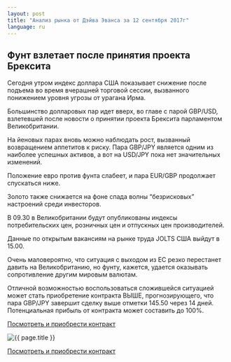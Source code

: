 ```yaml
---
layout: post
title: "Анализ рынка от Дэйва Эванса за 12 сентября 2017г"
language: ru
---
```

## Фунт взлетает после принятия проекта Брексита

Сегодня утром индекс доллара США показывает снижение после подъема во время вчерашней торговой сессии, вызванного понижением уровня угрозы от урагана Ирма.

Большинство долларовых пар идет вверх, во главе с парой GBP/USD, взлетевшей после новости о принятии проекта Брексита парламентом Великобритании.

На йеновых парах вновь можно наблюдать рост, вызванный возвращением аппетитов к риску. Пара GBP/JPY является одним из наиболее успешных активов, а вот на USD/JPY пока нет значительных изменений.

Положение евро против фунта слабеет, и пара EUR/GBP продолжает спускаться ниже.

Золото также снижается на фоне спада волны “безрисковых” настроений среди инвесторов.
 
В 09.30 в Великобритании будут опубликованы индексы потребительских цен, розничных цен и отпускных цен производителей.

Данные по открытым вакансиям на рынке труда JOLTS США выйдут в 15.00.
 
Очень маловероятно, что ситуация с выходом из ЕС резко перестанет давить на Великобританию, но фунту, кажется, удается оказывать сопротивление другим мировым валютам.

Отличной возможностью воспользоваться сложившейся ситуацией может стать приобретение контракта ВЫШЕ, прогнозирующего, что пара GBP/JPY завершит сделку выше отметки 145.50 через 14 дней. Потенциальная прибыль от контракта может составить до 100%.

<a href="http://record.binary.com/_bivVDfg8lHux76XffYA0JmNd7ZgqdRLk/1/market=forex&underlying=frxGBPJPY&formname=higherlower&duration_amount=14&duration_units=d&amount=10&amount_type=payout&expiry_type=duration&barrier=145.5&s=1&t=b0h7xqJwA9UyjyrUQJbVF50co5lt24DG" target="_blank">Посмотреть и приобрести контракт</a>

<img src="{{ site.url }}/images/sep-17/ru-12-sep-17.png" alt="{{ page.title }}"  title="{{ page.title }}">

<a href="%LINK%%?https://www.binary.com/d/trade.cgi?market=forex&underlying=frxGBPJPY&formname=higherlower&duration_amount=14&duration_units=d&amount=10&amount_type=payout&expiry_type=duration&barrier=145.5&s=1&t=b0h7xqJwA9UyjyrUQJbVF50co5lt24DG" target="_blank">Посмотреть и приобрести контракт</a>